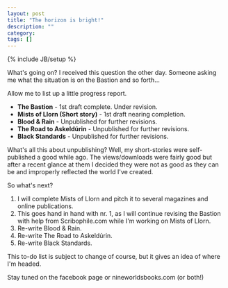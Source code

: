 ```yaml
---
layout: post
title: "The horizon is bright!"
description: ""
category: 
tags: []
---
```

{% include JB/setup %}

What's going on? I received this question the other day. Someone asking me what the situation is on the Bastion and so forth... 

Allow me to list up a little progress report. 

 * **The Bastion** - 1st draft complete. Under revision.
 * **Mists of Llorn (Short story)** - 1st draft nearing completion.
 * **Blood &amp; Rain** - Unpublished for further revisions. 
 * **The Road to Askeldúrin** - Unpublished for further revisions. 
 * **Black Standards** - Unpublished for further revisions. </strong>

What's all this about unpublishing? Well, my short-stories were self-published a good while ago. The views/downloads were fairly good but after a recent glance at them I decided they were not as good as they can be and improperly reflected the world I've created. 

So what's next? 

 1. I will complete Mists of Llorn and pitch it to several magazines and online publications. 
 2. This goes hand in hand with nr. 1, as I will continue revising the Bastion with help from Scribophile.com while I'm working on Mists of Llorn. 
 3. Re-write Blood &amp; Rain. 
 4. Re-write The Road to Askeldúrin. 
 5. Re-write Black Standards.
 
This to-do list is subject to change of course, but it gives an idea of where I'm headed. 

Stay tuned on the facebook page or nineworldsbooks.com (or both!)